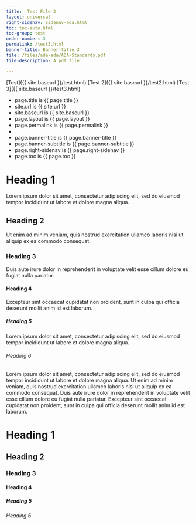 ```yaml
---
title:  Test File 3
layout: universal
right-sidenav: sidenav-ada.html
toc: toc-auto.html
toc-group: test
order-number: 3
permalink: /test3.html
banner-title: Banner-title 3
file: /files/ada-ada/ADA-Standards.pdf
file-description: A pdf file

---
```


[Test]({{ site.baseurl }}/test.html)
[Test 2]({{ site.baseurl }}/test2.html)
[Test 3]({{ site.baseurl }}/test3.html)

- page.title is {{ page.title }}  
- site.url is {{ site.url }}  
- site.baseurl is {{ site.baseurl }}
- page.layout is {{ page.layout }}
- page.permalink is {{ page.permalink }}
- 
- page.banner-title is {{ page.banner-title }}
- page.banner-subtitle is {{ page.banner-subtitle }}
- page.right-sidenav is {{ page.right-sidenav }}
- page.toc is {{ page.toc }}

# Heading 1

Lorem ipsum dolor sit amet, consectetur adipiscing elit, sed do eiusmod tempor incididunt ut labore et dolore magna aliqua.

## Heading 2

Ut enim ad minim veniam, quis nostrud exercitation ullamco laboris nisi ut aliquip ex ea commodo consequat.

### Heading 3

Duis aute irure dolor in reprehenderit in voluptate velit esse cillum dolore eu fugiat nulla pariatur.

#### Heading 4

Excepteur sint occaecat cupidatat non proident, sunt in culpa qui officia deserunt mollit anim id est laborum.

##### Heading 5

Lorem ipsum dolor sit amet, consectetur adipiscing elit, sed do eiusmod tempor incididunt ut labore et dolore magna aliqua.

###### Heading 6

Lorem ipsum dolor sit amet, consectetur adipiscing elit, sed do eiusmod tempor incididunt ut labore et dolore magna aliqua. Ut enim ad minim veniam, quis nostrud exercitation ullamco laboris nisi ut aliquip ex ea commodo consequat. Duis aute irure dolor in reprehenderit in voluptate velit esse cillum dolore eu fugiat nulla pariatur. Excepteur sint occaecat cupidatat non proident, sunt in culpa qui officia deserunt mollit anim id est laborum.

# Heading 1
## Heading 2
### Heading 3
#### Heading 4
##### Heading 5
###### Heading 6
